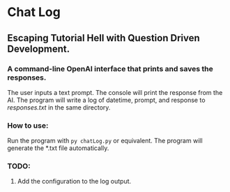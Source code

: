 # Chat Log
## Escaping Tutorial Hell with Question Driven Development.

### A command-line OpenAI interface that prints and saves the responses.

The user inputs a text prompt. The console will print the response from the AI. The program will write a log of datetime, prompt, and response to *responses.txt* in the same directory.

### How to use:
Run the program with ```py chatLog.py``` or equivalent. The program will generate the *.txt file automatically.

### TODO:
1. Add the configuration to the log output.
